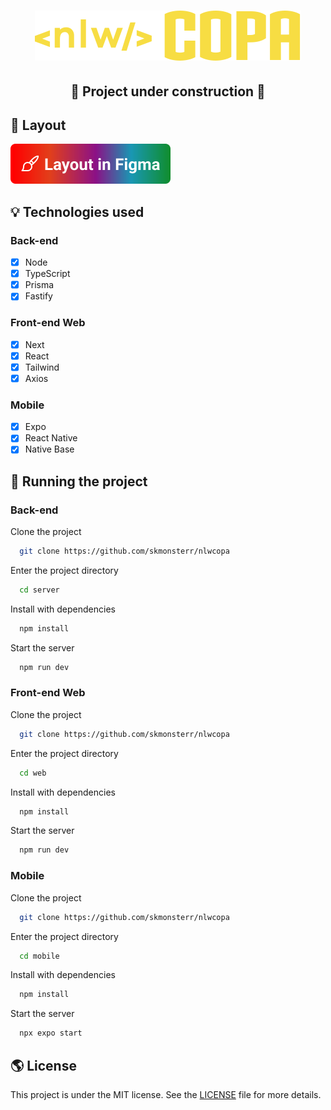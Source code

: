 <h1 align="center">
  <img alt="NLW Copa" title="NLW Copa" src="./public/logo.svg" />
</h1>

<h2 align="center">
 🚧 Project under construction 🚧
</h2>

## 🎨 Layout

[![Layout in Figma](https://github.com/skmonsterr/default-readme/blob/master/assets/layout-in-figma.svg)](<https://www.figma.com/file/lG2HRlvSQJfjh1wJHWquqD/Bol%C3%A3o-da-Copa-(Community)?node-id=0%3A1>)

<!-- ## 🎥 Implementation Video

In the GitHub edit, drag the video that it already puts on github itself.

## 👏 Learning and more implementations

Describe what you learned and implemented in the project. -->

## 💡 Technologies used

### Back-end

- [x] Node
- [x] TypeScript
- [x] Prisma
- [x] Fastify

### Front-end Web

- [x] Next
- [x] React
- [x] Tailwind
- [x] Axios

### Mobile

- [x] Expo
- [x] React Native
- [x] Native Base

## 🚀 Running the project

### Back-end

Clone the project

```bash
  git clone https://github.com/skmonsterr/nlwcopa
```

Enter the project directory

```bash
  cd server
```

Install with dependencies

```bash
  npm install
```

Start the server

```bash
  npm run dev
```

### Front-end Web

Clone the project

```bash
  git clone https://github.com/skmonsterr/nlwcopa
```

Enter the project directory

```bash
  cd web
```

Install with dependencies

```bash
  npm install
```

Start the server

```bash
  npm run dev
```

### Mobile

Clone the project

```bash
  git clone https://github.com/skmonsterr/nlwcopa
```

Enter the project directory

```bash
  cd mobile
```

Install with dependencies

```bash
  npm install
```

Start the server

```bash
  npx expo start
```

<!-- ## 📝 Routes

[![Run in Postman](https://github.com/skmonsterr/default-readme/blob/master/assets/run-in-postman.svg)](https://app.getpostman.com/run-collection/link) -->

## 🌎 License

This project is under the MIT license. See the [LICENSE](https://choosealicense.com/licenses/mit/) file for more details.
